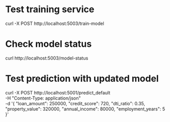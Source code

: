 
# Test training service
curl -X POST http://localhost:5003/train-model

# Check model status
curl http://localhost:5003/model-status

# Test prediction with updated model
curl -X POST http://localhost:5001/predict_default \
  -H "Content-Type: application/json" \
  -d '{
    "loan_amount": 250000,
    "credit_score": 720,
    "dti_ratio": 0.35,
    "property_value": 320000,
    "annual_income": 80000,
    "employment_years": 5
  }'